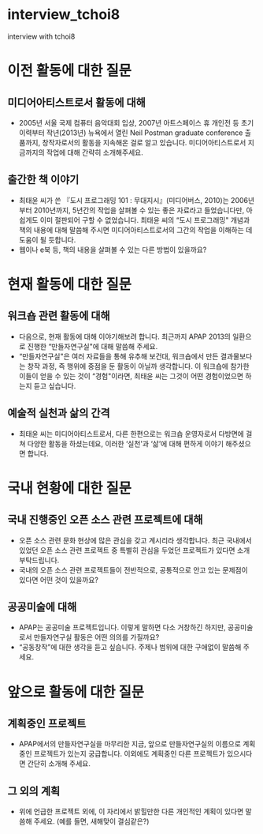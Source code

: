 interview_tchoi8
================

interview with tchoi8

# 이전 활동에 대한 질문
## 미디어아티스트로서 활동에 대해
* 2005년 서울 국제 컴퓨터 음악대회 입상, 2007년 아트스페이스 휴 개인전 등 초기 이력부터 작년(2013년) 뉴욕에서 열린 Neil Postman graduate conference 출품까지, 창작자로서의 활동을 지속해온 걸로 알고 있습니다. 미디어아티스트로서 지금까지의 작업에 대해 간략히 소개해주세요.
## 출간한 책 이야기
* 최태윤 씨가 쓴 『도시 프로그래밍 101 : 무대지시』(미디어버스, 2010)는 2006년부터 2010년까지, 5년간의 작업을 살펴볼 수 있는 좋은 자료라고 들었습니다만, 아쉽게도 이미 절판되어 구할 수 없었습니다. 최태윤 씨의 “도시 프로그래밍" 개념과 책의 내용에 대해 말씀해 주시면 미디어아티스트로서의 그간의 작업을 이해하는 데 도움이 될 듯합니다.
* 웹이나 e북 등, 책의 내용을 살펴볼 수 있는 다른 방법이 있을까요?

# 현재 활동에 대한 질문
## 워크숍 관련 활동에 대해
* 다음으로, 현재 활동에 대해 이야기해보려 합니다. 최근까지 APAP 2013의 일환으로  진행한 “만들자연구실"에 대해 말씀해 주세요.
* “만들자연구실"은 여러 자료들을 통해 유추해 보건대, 워크숍에서 만든 결과물보다는 창작 과정, 즉 행위에 중점을 둔 활동이 아닐까 생각합니다. 이 워크숍에 참가한 이들이 얻을 수 있는 것이 “경험"이라면, 최태윤 씨는 그것이 어떤 경험이었으면 하는지 듣고 싶습니다.
## 예술적 실천과 삶의 간격
* 최태윤 씨는 미디어아티스트로서, 다른 한편으로는 워크숍 운영자로서 다방면에 걸쳐 다양한 활동을 하셨는데요, 이러한  ‘실천'과 ‘삶’에 대해 편하게 이야기 해주셨으면 합니다. 

# 국내 현황에 대한 질문
## 국내 진행중인 오픈 소스 관련 프로젝트에 대해
* 오픈 소스 관련 문화 현상에 많은 관심을 갖고 계시리라 생각합니다. 최근 국내에서 있었던 오픈 소스 관련 프로젝트 중 특별히 관심을 두었던 프로젝트가 있다면 소개 부탁드립니다.
* 국내의 오픈 소스 관련 프로젝트들이 전반적으로, 공통적으로 안고 있는 문제점이 있다면 어떤 것이 있을까요?
## 공공미술에 대해
* APAP는 공공미술 프로젝트입니다. 이렇게 말하면 다소 거창하긴 하지만, 공공미술로서 만들자연구실 활동은 어떤 의의를 가질까요?
* “공동창작”에 대한 생각을 듣고 싶습니다. 주제나 범위에 대한 구애없이 말씀해 주세요.

# 앞으로 활동에 대한 질문
## 계획중인 프로젝트
* APAP에서의 만들자연구실을 마무리한 지금, 앞으로 만들자연구실의 이름으로 계획중인 프로젝트가 있는지 궁급합니다. 이외에도 계획중인 다른 프로젝트가 있으시다면 간단히 소개해 주세요.
## 그 외의 계획
* 위에 언급한 프로젝트 외에, 이 자리에서 밝힐만한 다른 개인적인 계획이 있다면 말씀해 주세요. (예를 들면, 새해맞이 결심같은?)


